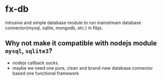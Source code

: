 # fx-db

intrusive and simple database module to run mainstream database connector(mysql, sqlite, mongodb, etc.) in fibjs.

## Why not make it compatible with nodejs module `mysql`, `sqlite3`?

- nodejs callback sucks.
- maybe we need one pure, clean and brand-new database connector based one functional framework